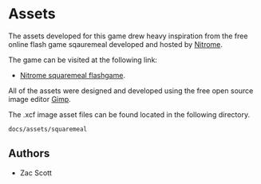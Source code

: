 # Assets

The assets developed for this game drew heavy inspiration from the free online flash game sqauremeal developed and hosted by [Nitrome](http://www.nitrome.com/).

The game can be visited at the following link: 

* [Nitrome squaremeal flashgame](http://www.nitrome.com/games/squaremeal/).

All of the assets were designed and developed using the free open source image editor [Gimp](https://www.gimp.org/). 

The .xcf image asset files can be found located in the following directory.

```
docs/assets/squaremeal
```   

## Authors

* Zac Scott